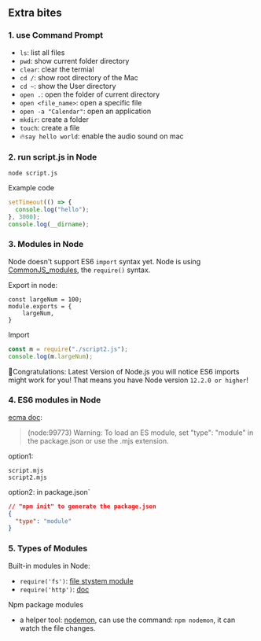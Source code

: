 ## Extra bites

### 1. use Command Prompt

- `ls`: list all files
- `pwd`: show current folder directory
- `clear`: clear the termial
- `cd /`: show root directory of the Mac
- `cd ~`: show the User directory
- `open .`: open the folder of current directory
- `open <file_name>`: open a specific file
- `open -a "Calendar"`: open an application
- `mkdir`: create a folder
- `touch`: create a file
- 🔥`say hello world`: enable the audio sound on mac

### 2. run script.js in Node

```command
node script.js
```

Example code

```js
setTimeout(() => {
  console.log("hello");
}, 3000);
console.log(__dirname);
```

### 3. Modules in Node

Node doesn't support ES6 `import` syntax yet.
Node is using [CommonJS_modules](https://nodejs.org/api/modules.html), the `require()` syntax.

Export in node:

```
const largeNum = 100;
module.exports = {
    largeNum,
}
```

Import

```js
const m = require("./script2.js");
console.log(m.largeNum);
```

🎉Congratulations:
Latest Version of Node.js you will notice ES6 imports might work for you! That means you have Node version `12.2.0 or higher`!

### 4. ES6 modules in Node

[ecma doc](https://nodejs.org/api/esm.html#modules-ecmascript-modules):

> (node:99773) Warning: To load an ES module, set "type": "module" in the package.json or use the .mjs extension.

option1:

```
script.mjs
script2.mjs
```

option2: in package.json`

```json
// "npm init" to generate the package.json
{
  "type": "module"
}
```

### 5. Types of Modules

Built-in modules in Node:

- `require('fs')`: [file stystem module](https://nodejs.org/api/fs.html)
- `require('http')`: [doc](https://nodejs.org/api/http.html)

Npm package modules

- a helper tool: [nodemon](https://www.npmjs.com/package/nodemon), can use the command: `npm nodemon`, it can watch the file changes.

